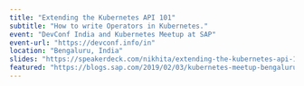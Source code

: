 ```yaml
---
title: "Extending the Kubernetes API 101"
subtitle: "How to write Operators in Kubernetes."
event: "DevConf India and Kubernetes Meetup at SAP"
event-url: "https://devconf.info/in"
location: "Bengaluru, India"
slides: "https://speakerdeck.com/nikhita/extending-the-kubernetes-api-101"
featured: "https://blogs.sap.com/2019/02/03/kubernetes-meetup-bengaluru-2018-wheeling-the-it-community/"
---
```


